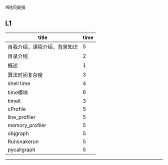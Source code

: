  #时间安排
## L1

| title           | time |
| --------------- | ---- |
| 自我介绍，课程介绍，背景知识  | 5    |
| 目录介绍            | 2    |
| 概述              | 1    |
| 算法时间复杂度         | 3    |
| shell time      | 4    |
| time模块          | 6    |
| timeit          | 3    |
| cProfile        | 5    |
| line_profiler   | 5    |
| memory_profiler | 5    |
| objgraph        | 5    |
| Runsnakerun     | 5    |
| pycallgraph     | 5    |

***
